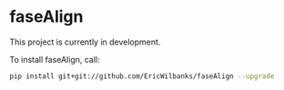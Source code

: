 # faseAlign

This project is currently in development. 

To install faseAlign, call:

```bash
pip install git+git://github.com/EricWilbanks/faseAlign --upgrade
```
